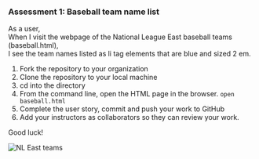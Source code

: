 ### Assessment 1: Baseball team name list

As a user,\
When I visit the webpage of the National League East baseball teams (baseball.html),\
I see the team names listed as li tag elements that are blue and sized 2 em.

1. Fork the repository to your organization 
2. Clone the repository to your local machine
3. cd into the directory
4. From the command line, open the HTML page in the browser. `open baseball.html`
5. Complete the user story, commit and push your work to GitHub
6. Add your instructors as collaborators so they can review your work.

Good luck!

![NL East teams](https://github.homedepot.com/OM-Assessments/baseball-teams/blob/master/6week-baseball.png)

